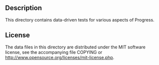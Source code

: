 Description
------------

This directory contains data-driven tests for various aspects of Progress.

License
--------

The data files in this directory are distributed under the MIT software
license, see the accompanying file COPYING or
http://www.opensource.org/licenses/mit-license.php.


